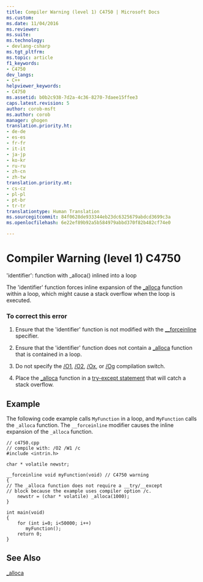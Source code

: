 ```yaml
---
title: Compiler Warning (level 1) C4750 | Microsoft Docs
ms.custom: 
ms.date: 11/04/2016
ms.reviewer: 
ms.suite: 
ms.technology:
- devlang-csharp
ms.tgt_pltfrm: 
ms.topic: article
f1_keywords:
- C4750
dev_langs:
- C++
helpviewer_keywords:
- C4750
ms.assetid: b0b2c938-7d2a-4c36-8270-7daee15ffee3
caps.latest.revision: 5
author: corob-msft
ms.author: corob
manager: ghogen
translation.priority.ht:
- de-de
- es-es
- fr-fr
- it-it
- ja-jp
- ko-kr
- ru-ru
- zh-cn
- zh-tw
translation.priority.mt:
- cs-cz
- pl-pl
- pt-br
- tr-tr
translationtype: Human Translation
ms.sourcegitcommit: 84f0628de933344eb23dc6325679abdcd3699c3a
ms.openlocfilehash: 6e22ef89b92a5b584979abbd370f82b482cf74e0

---
```

# Compiler Warning (level 1) C4750
'identifier': function with _alloca() inlined into a loop  
  
 The 'identifier' function forces inline expansion of the [_alloca](../../c-runtime-library/reference/alloca.md) function within a loop, which might cause a stack overflow when the loop is executed.  
  
### To correct this error  
  
1.  Ensure that the 'identifier' function is not modified with the [__forceinline](../../cpp/inline-functions-cpp.md) specifier.  
  
2.  Ensure that the 'identifier' function does not contain a [_alloca](../../c-runtime-library/reference/alloca.md) function that is contained in a loop.  
  
3.  Do not specify the [/O1](../../build/reference/o1-o2-minimize-size-maximize-speed.md), [/O2](../../build/reference/o1-o2-minimize-size-maximize-speed.md), [/Ox](../../build/reference/ox-full-optimization.md), or [/Og](../../build/reference/og-global-optimizations.md) compilation switch.  
  
4.  Place the [_alloca](../../c-runtime-library/reference/alloca.md) function in a [try-except statement](../../cpp/try-except-statement.md) that will catch a stack overflow.  
  
## Example  
 The following code example calls `MyFunction` in a loop, and `MyFunction` calls the `_alloca` function. The `__forceinline` modifier causes the inline expansion of the `_alloca` function.  
  
```  
// c4750.cpp  
// compile with: /O2 /W1 /c  
#include <intrin.h>  
  
char * volatile newstr;  
  
__forceinline void myFunction(void) // C4750 warning  
{  
// The _alloca function does not require a __try/__except   
// block because the example uses compiler option /c.  
    newstr = (char * volatile) _alloca(1000);  
}  
  
int main(void)  
{  
    for (int i=0; i<50000; i++)  
       myFunction();  
    return 0;  
}  
```  
  
## See Also  
 [_alloca](../../c-runtime-library/reference/alloca.md)


<!--HONumber=Jan17_HO1-->


